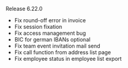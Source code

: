 Release 6.22.0
* Fix round-off error in invoice	
* Fix session fixation
* Fix access management bug	
* BIC for german IBANs optional	
* Fix team event invitation mail send
* Fix call function from address list page
* Fix employee status in employee list export